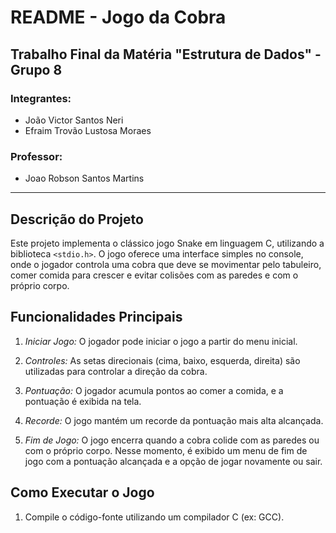 # README - Jogo da Cobra

## Trabalho Final da Matéria "Estrutura de Dados" - Grupo 8

### Integrantes:
- João Victor Santos Neri
- Efraim Trovão Lustosa Moraes

### Professor:
- Joao Robson Santos Martins

---

## Descrição do Projeto

Este projeto implementa o clássico jogo Snake em linguagem C, utilizando a biblioteca `<stdio.h>`. O jogo oferece uma interface simples no console, onde o jogador controla uma cobra que deve se movimentar pelo tabuleiro, comer comida para crescer e evitar colisões com as paredes e com o próprio corpo.

## Funcionalidades Principais

1. *Iniciar Jogo:* O jogador pode iniciar o jogo a partir do menu inicial.

2. *Controles:* As setas direcionais (cima, baixo, esquerda, direita) são utilizadas para controlar a direção da cobra.

3. *Pontuação:* O jogador acumula pontos ao comer a comida, e a pontuação é exibida na tela.

4. *Recorde:* O jogo mantém um recorde da pontuação mais alta alcançada.

5. *Fim de Jogo:* O jogo encerra quando a cobra colide com as paredes ou com o próprio corpo. Nesse momento, é exibido um menu de fim de jogo com a pontuação alcançada e a opção de jogar novamente ou sair.

## Como Executar o Jogo

1. Compile o código-fonte utilizando um compilador C (ex: GCC).
